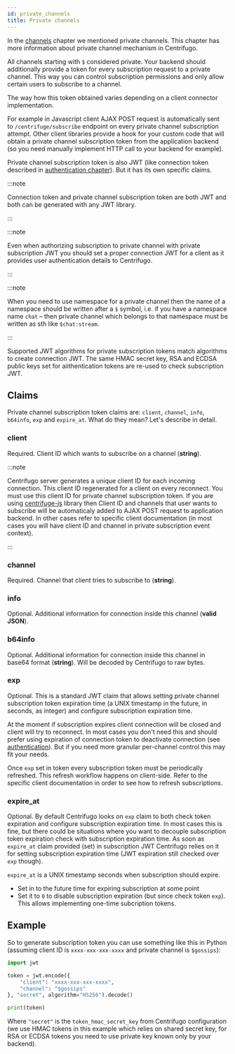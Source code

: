 ```yaml
---
id: private_channels
title: Private channels
---
```


In the [channels](channels.md) chapter we mentioned private channels. This chapter has more information about private channel mechanism in Centrifugo.

All channels starting with `$` considered private. Your backend should additionally provide a token for every subscription request to a private channel. This way you can control subscription permissions and only allow certain users to subscribe to a channel.

The way how this token obtained varies depending on a client connector implementation. 

For example in Javascript client AJAX POST request is automatically sent to `/centrifuge/subscribe` endpoint on every private channel subscription attempt. Other client libraries provide a hook for your custom code that will obtain a private channel subscription token from the application backend (so you need manually implement HTTP call to your backend for example).

Private channel subscription token is also JWT (like connection token described in [authentication chapter](authentication.md)). But it has its own specific claims.

:::note

Connection token and private channel subscription token are both JWT and both can be generated with any JWT library.

:::

:::note

Even when authorizing subscription to private channel with private subscription JWT you should set a proper connection JWT for a client as it provides user authentication details to Centrifugo.

:::

:::note

When you need to use namespace for a private channel then the name of a namespace should be written after a `$` symbol, i.e. if you have a namespace name `chat` – then private channel which belongs to that namespace must be written as sth like `$chat:stream`.

:::

Supported JWT algorithms for private subscription tokens match algorithms to create connection JWT. The same HMAC secret key, RSA and ECDSA public keys set for aiithentication tokens are re-used to check subscription JWT.

## Claims

Private channel subscription token claims are: `client`, `channel`, `info`, `b64info`, `exp` and `expire_at`. What do they mean? Let's describe in detail.

### client

Required. Client ID which wants to subscribe on a channel (**string**).

:::note

Centrifugo server generates a unique client ID for each incoming connection. This client ID regenerated for a client on every reconnect. You must use this client ID for private channel subscription token. If you are using [centrifuge-js](https://github.com/centrifugal/centrifuge-js) library then Client ID and channels that user wants to subscribe will be automaticaly added to AJAX POST request to application backend. In other cases refer to specific client documentation (in most cases you will have client ID and channel in private subscription event context).

:::

### channel

Required. Channel that client tries to subscribe to (**string**).

### info

Optional. Additional information for connection inside this channel (**valid JSON**).

### b64info

Optional. Additional information for connection inside this channel in base64 format (**string**). Will be decoded by Centrifugo to raw bytes.

### exp

Optional. This is a standard JWT claim that allows setting private channel subscription token expiration time (a UNIX timestamp in the future, in seconds, as integer) and configure subscription expiration time.

At the moment if subscription expires client connection will be closed and client will try to reconnect. In most cases you don't need this and should prefer using expiration of connection token to deactivate connection (see [authentication](authentication.md)). But if you need more granular per-channel control this may fit your needs.

Once `exp` set in token every subscription token must be periodically refreshed. This refresh workflow happens on client-side. Refer to the specific client documentation in order to see how to refresh subscriptions.

### expire_at

Optional. By default Centrifugo looks on `exp` claim to both check token expiration and configure subscription expiration time. In most cases this is fine, but there could be situations where you want to decouple subscription token expiration check with subscription expiration time. As soon as `expire_at` claim provided (set) in subscription JWT Centrifugo relies on it for setting subscription expiration time (JWT expiration still checked over `exp` though).

`expire_at` is a UNIX timestamp seconds when subscription should expire.

* Set in to the future time for expiring subscription at some point
* Set it to `0` to disable subscription expiration (but since check token `exp`). This allows implementing one-time subcription tokens. 

## Example

So to generate subscription token you can use something like this in Python (assuming client ID is `xxxx-xxx-xxx-xxxx` and private channel is `$gossips`):

```python
import jwt

token = jwt.encode({
    "client": "xxxx-xxx-xxx-xxxx",
    "channel": "$gossips"
}, "secret", algorithm="HS256").decode()

print(token)
```

Where `"secret"` is the `token_hmac_secret_key` from Centrifugo configuration (we use HMAC tokens in this example which relies on shared secret key, for RSA or ECDSA tokens you need to use private key known only by your backend).
